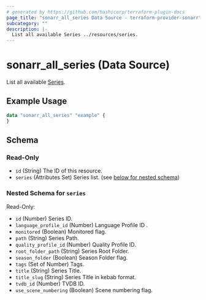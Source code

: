 ```yaml
---
# generated by https://github.com/hashicorp/terraform-plugin-docs
page_title: "sonarr_all_series Data Source - terraform-provider-sonarr"
subcategory: ""
description: |-
  List all available Series ../resources/series.
---
```


# sonarr_all_series (Data Source)

List all available [Series](../resources/series).

## Example Usage

```terraform
data "sonarr_all_series" "example" {
}
```

<!-- schema generated by tfplugindocs -->
## Schema

### Read-Only

- `id` (String) The ID of this resource.
- `series` (Attributes Set) Series list. (see [below for nested schema](#nestedatt--series))

<a id="nestedatt--series"></a>
### Nested Schema for `series`

Read-Only:

- `id` (Number) Series ID.
- `language_profile_id` (Number) Language Profile ID .
- `monitored` (Boolean) Monitored flag.
- `path` (String) Series Path.
- `quality_profile_id` (Number) Quality Profile ID.
- `root_folder_path` (String) Series Root Folder.
- `season_folder` (Boolean) Season Folder flag.
- `tags` (Set of Number) Tags.
- `title` (String) Series Title.
- `title_slug` (String) Series Title in kebab format.
- `tvdb_id` (Number) TVDB ID.
- `use_scene_numbering` (Boolean) Scene numbering flag.


